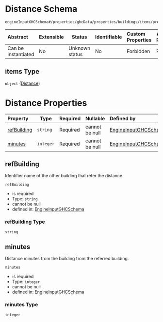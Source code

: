 # Distance Schema

```txt
engineInputGHCSchema#/properties/ghcData/properties/buildings/items/properties/distances/items
```




| Abstract            | Extensible | Status         | Identifiable | Custom Properties | Additional Properties | Access Restrictions | Defined In                                                         |
| :------------------ | ---------- | -------------- | ------------ | :---------------- | --------------------- | ------------------- | ------------------------------------------------------------------ |
| Can be instantiated | No         | Unknown status | No           | Forbidden         | Forbidden             | none                | [ghc.schema.json\*](../out/ghc.schema.json "open original schema") |

## items Type

`object` ([Distance](ghc-properties-ghcdata-properties-buildings-building-properties-distances-distance.md))

# Distance Properties

| Property                    | Type      | Required | Nullable       | Defined by                                                                                                                                                                                                                                                   |
| :-------------------------- | --------- | -------- | -------------- | :----------------------------------------------------------------------------------------------------------------------------------------------------------------------------------------------------------------------------------------------------------- |
| [refBuilding](#refbuilding) | `string`  | Required | cannot be null | [EngineInputGHCSchema](ghc-properties-ghcdata-properties-buildings-building-properties-distances-distance-properties-refbuilding.md "engineInputGHCSchema#/properties/ghcData/properties/buildings/items/properties/distances/items/properties/refBuilding") |
| [minutes](#minutes)         | `integer` | Required | cannot be null | [EngineInputGHCSchema](ghc-properties-ghcdata-properties-buildings-building-properties-distances-distance-properties-minutes.md "engineInputGHCSchema#/properties/ghcData/properties/buildings/items/properties/distances/items/properties/minutes")         |

## refBuilding

Identifier name of the other building that refer the distance.


`refBuilding`

-   is required
-   Type: `string`
-   cannot be null
-   defined in: [EngineInputGHCSchema](ghc-properties-ghcdata-properties-buildings-building-properties-distances-distance-properties-refbuilding.md "engineInputGHCSchema#/properties/ghcData/properties/buildings/items/properties/distances/items/properties/refBuilding")

### refBuilding Type

`string`

## minutes

Distance minutes from the building from the referred building.


`minutes`

-   is required
-   Type: `integer`
-   cannot be null
-   defined in: [EngineInputGHCSchema](ghc-properties-ghcdata-properties-buildings-building-properties-distances-distance-properties-minutes.md "engineInputGHCSchema#/properties/ghcData/properties/buildings/items/properties/distances/items/properties/minutes")

### minutes Type

`integer`
